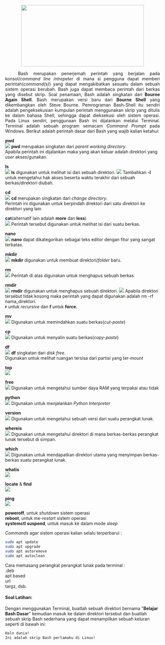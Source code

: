 <p align="center">
<img src="https://i.imgur.com/mrz6KQC.jpg" width=400 height=200>
</p>
<p align=justify>&emsp;&emsp;&emsp;Bash merupakan penerjemah perintah yang berjalan pada konsol/<i>command line intrepeter</i> di mana si pengguna dapat memberi perintah(<i>command(s)</i>) yang dapat mengakibatkan sesuatu dalam sebuah sistem operasi berubah. Bash juga dapat membaca perintah dari berkas yang disebut skrip. Soal penamaan, Bash adalah singkatan dari <b>Bourne Again Shell</b>. Bash merupakan versi baru dari <b>Bourne Shell</b> yang dikembangkan oleh Steve Bourne. Pemrograman Bash-Shell itu sendiri adalah pengeksekusian kumpulan perintah menggunakan skrip yang ditulis ke dalam bahasa Shell, sehingga dapat dieksekusi oleh sistem operasi. Pada Linux sendiri, penggunaan Bash ini dijalankan melalui Terminal. Terminal adalah sebuah program semacam <i>Command Prompt</i> pada Windows. Berikut adalah perintah dasar dari Bash yang wajib kalian ketahui:</p>

<strong>pwd</strong><br>
<img src="https://i.imgur.com/gD1p5AB.jpg">
<strong>pwd</strong> merupakan singkatan dari <i>parent working directory</i>.<br>
Apabila perintah ini dijalankan maka yang akan keluar adalah direktori yang <i>user</i> akses/gunakan.<br>

<strong>ls</strong><br>
<img src="https://i.imgur.com/tZ0tfy3.jpg">
<strong>ls</strong> digunakan untuk melihat isi dari sebuah direktori.
<img src="https://i.imgur.com/fdbgNRU.jpg">
Tambahkan <strong>-l</strong> untuk mengetahui hak akses beserta waktu terakhir dari sebuah berkas/direktori diubah.

<strong>cd</strong><br>
<img src="https://i.imgur.com/qpsMMXl.jpg">
<strong>cd</strong> merupakan singkatan dari <i>change directory</i>.<br>
Perintah ini digunakan untuk berpindah direktori dari satu direktori ke direktori yang lain

<strong>cat</strong>(alternatif lain adalah <strong>more</strong> dan <strong>less</strong>)<br>
<img src="https://i.imgur.com/NmvXtbW.jpg">
Perintah tersebut digunakan untuk melihat isi dari suatu berkas.

<strong>nano</strong><br>
<img src="https://i.imgur.com/kxKpeOc.jpg">
<strong>nano</strong> dapat dikategorikan sebagai teks editor dengan fitur yang sangat terbatas.<br>

<strong>mkdir</strong><br>
<img src="https://i.imgur.com/31GqdYN.jpg">
<strong>mkdir</strong> digunakan untuk membuat direktori/<i>folder</i> baru.

<strong>rm</strong><br>
<img src="https://i.imgur.com/lKqlFlA.jpg">
Perintah di atas digunakan untuk menghapus sebuah berkas

<strong>rmdir</strong><br>
<img src="https://i.imgur.com/iZZSk6J.jpg">
<strong>rmdir</strong> digunakan untuk menghapus sebuah direktori.
<img src="https://i.imgur.com/1lm23Mx.jpg">
Apabila direktori tersebut tidak kosong maka perintah yang dapat digunakan adalah <storng>rm -rf nama_direktori</strong>.<br>
<b>r</b> untuk <i>recursive</i> dan <b>f</b> untuk <b>force</b>.

<strong>mv</strong><br>
<img src="https://i.imgur.com/QhszljR.jpg">
Digunakan untuk memindahkan suatu berkas(<i>cut-paste</i>)

<strong>cp</strong><br>
<img src="https://i.imgur.com/MkFlgju.jpg">
Digunakan untuk menyalin suatu berkas(<i>copy-paste</i>)

<strong>df</strong><br>
<img src="https://i.imgur.com/7vAOTk0.jpg">
<strong>df</strong> singkatan dari <i>disk free</i>.<br>
Digunakan untuk melihat ruangan tersisa dari partisi yang ter-<i>mount</i>

<strong>top</strong><br>
<img src="https://i.imgur.com/Hisy2iL.jpg">

<strong>free</strong><br>
<img src="https://i.imgur.com/U1atX7t.jpg">
Digunakan untuk mengetahui sumber daya RAM yang terpakai atau tidak

<strong>python</strong><br>
<img src="https://i.imgur.com/MvFLai5.jpg">
Digunakan untuk menjalankan <i>Python Interpreter</i>

<strong>version</strong><br>
<img src="https://i.imgur.com/aVH4kFt.jpg">
Digunakan untuk mengetahui sebuah versi dari suatu perangkat lunak.

<strong>whereis</strong><br>
<img src="https://i.imgur.com/1f9urIx.jpg">
Digunakan untuk mengetahui direktori di mana berkas-berkas perangkat lunak tersebut di simpan.

<strong>which</strong><br>
<img src="https://i.imgur.com/WvLDD4t.jpg">
Digunakan untuk mendapatkan direktori utama yang menyimpan berkas-berkas suatu perangkat lunak.

<strong>whatis</strong><br>
<img src="https://i.imgur.com/ECiZDgB.jpg">

<strong>locate</strong> & <strong>find</strong><br>
<img src="https://i.imgur.com/U1q8HEX.jpg">

<strong>ping</strong><br>
<img src="https://i.imgur.com/U5qZttP.jpg">

<strong>poweroff</strong>, untuk <i>shutdown</i> sistem operasi<br>
<strong>reboot</strong>, untuk me-<i>restart</i> sistem operasi<br>
<strong>systemctl suspend</strong>, untuk masuk ke dalam mode <i>sleep</i><br>

<i>Commands</i> agar sistem operasi kalian selalu terperbarui :<br>
```bash
sudo apt update
sudo apt upgrade
sudo apt autoremove
sudo apt autoclean
```
Cara memasang perangkat perangkat lunak pada terminal :<br>
.deb<br>
apt based<br>
url<br>
targz, dsb.
#### Soal Latihan:
Dengan menggunakan Terminal, buatlah sebuah direktori bernama "<b>Belajar Bash Dasar</b>" kemudian masuk ke dalam direktori tersebut dan buatlah sebuah skrip Bash sederhana yang dapat menampilkan sebuah keluran seperti di bawah ini:
```bash
Halo dunia!
Ini adalah skrip Bash pertamaku di Linux!
```
